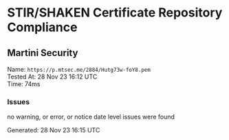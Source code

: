 # STIR/SHAKEN Certificate Repository Compliance

## Martini Security

Name: `https://p.mtsec.me/2884/Hutg73w-foY8.pem`\
Tested At: 28 Nov 23 16:12 UTC\
Time: 74ms

### Issues

no warning, or error, or notice date level issues were found

Generated: 28 Nov 23 16:15 UTC